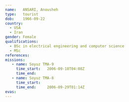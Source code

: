 ```yaml
---
name:	ANSARI, Anousheh
type:	tourist
dob:	1966-09-22
country:
  - USA
  - Iran
gender:	Female
qualifications:
  - BSc in electrical engineering and computer science
  - MSc
references:
missions:
   - name: Soyuz TMA-9
     time_start:   2006-09-18T04:08Z
     time_end:     
   - name: Soyuz TMA-8
     time_start:   
     time_end:     2006-09-29T01:14Z
evas:
---
```

